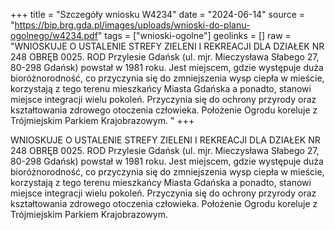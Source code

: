 +++
title = "Szczegóły wniosku W4234"
date = "2024-06-14"
source = "https://bip.brg.gda.pl/images/uploads/wnioski-do-planu-ogolnego/w4234.pdf"
tags = ["wnioski-ogolne"]
geolinks = []
raw = "WNIOSKUJE O USTALENIE STREFY ZIELENI I REKREACJI DLA DZIAŁEK NR 248 OBRĘB 0025. ROD Przylesie Gdańsk (ul. mjr. Mieczysława Słabego 27, 80-298 Gdańsk) powstał w 1981 roku. Jest miejscem, gdzie występuje duża bioróżnorodność, co przyczynia się do zmniejszenia wysp ciepła w mieście, korzystają z tego terenu mieszkańcy Miasta Gdańska a ponadto, stanowi miejsce integracji wielu pokoleń. Przyczynia się do ochrony przyrody oraz kształtowania zdrowego otoczenia człowieka. Położenie Ogrodu koreluje z Trójmiejskim Parkiem Krajobrazowym. "
+++

WNIOSKUJE O USTALENIE STREFY ZIELENI I REKREACJI DLA DZIAŁEK NR 248 OBRĘB
0025. ROD Przylesie Gdańsk (ul. mjr. Mieczysława Słabego 27, 80-298 Gdańsk) powstał w 1981
roku. Jest miejscem, gdzie występuje duża bioróżnorodność, co przyczynia się do zmniejszenia
wysp ciepła w mieście, korzystają z tego terenu mieszkańcy Miasta Gdańska a ponadto, stanowi
miejsce integracji wielu pokoleń. Przyczynia się do ochrony przyrody oraz kształtowania
zdrowego otoczenia człowieka. Położenie Ogrodu koreluje z Trójmiejskim Parkiem
Krajobrazowym.




